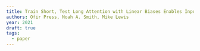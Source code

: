 ```yaml
---
title: Train Short, Test Long Attention with Linear Biases Enables Input Length Extrapolation
authors: Ofir Press, Noah A. Smith, Mike Lewis
year: 2021
draft: true
tags:
  - paper
---
```




